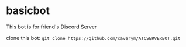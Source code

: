 # basicbot
This bot is for friend's Discord Server


clone this bot: `git clone https://github.com/caverym/ATCSERVERBOT.git`